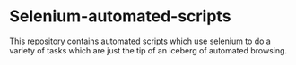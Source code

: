 # Selenium-automated-scripts
This repository contains automated scripts which use selenium to do a variety of tasks which are just the tip of an iceberg of automated browsing.
